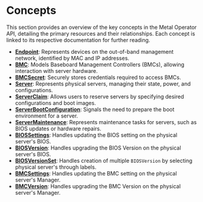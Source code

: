 # Concepts

This section provides an overview of the key concepts in the Metal Operator API, detailing the primary resources and 
their relationships. Each concept is linked to its respective documentation for further reading.

- [**Endpoint**](/concepts/endpoints): Represents devices on the out-of-band management network, identified by MAC and IP addresses.
- [**BMC**](/concepts/bmcs): Models Baseboard Management Controllers (BMCs), allowing interaction with server hardware.
- [**BMCSecret**](/concepts/bmcsecrets): Securely stores credentials required to access BMCs.
- [**Server**](/concepts/servers): Represents physical servers, managing their state, power, and configurations.
- [**ServerClaim**](/concepts/serverclaims): Allows users to reserve servers by specifying desired configurations and boot images.
- [**ServerBootConfiguration**](/concepts/serverbootconfigurations): Signals the need to prepare the boot environment for a server.
- [**ServerMaintenance**](/concepts/servermaintenance): Represents maintenance tasks for servers, such as BIOS updates or hardware repairs.
- [**BIOSSettings**](/concepts/biossettings): Handles updating the BIOS setting on the physical server's BIOS.
- [**BIOSVersion**](/concepts/biosversion): Handles upgrading the BIOS Version on the physical server's BIOS.
- [**BIOSVersionSet**](/concepts/biosversionset): Handles creation of multiple `BIOSVersion` by selecting physical server's through labels.
- [**BMCSettings**](/concepts/bmcsettings): Handles updating the BMC setting on the physical server's Manager.
- [**BMCVersion**](/concepts/bmcversion): Handles upgrading the BMC Version on the physical server's Manager.